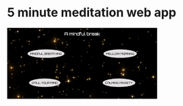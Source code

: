 # 5 minute meditation web app

<img src="https://github.com/elenavrm/meditation-app/blob/main/meditation.png?raw=true" alt="preview" width="350px">
